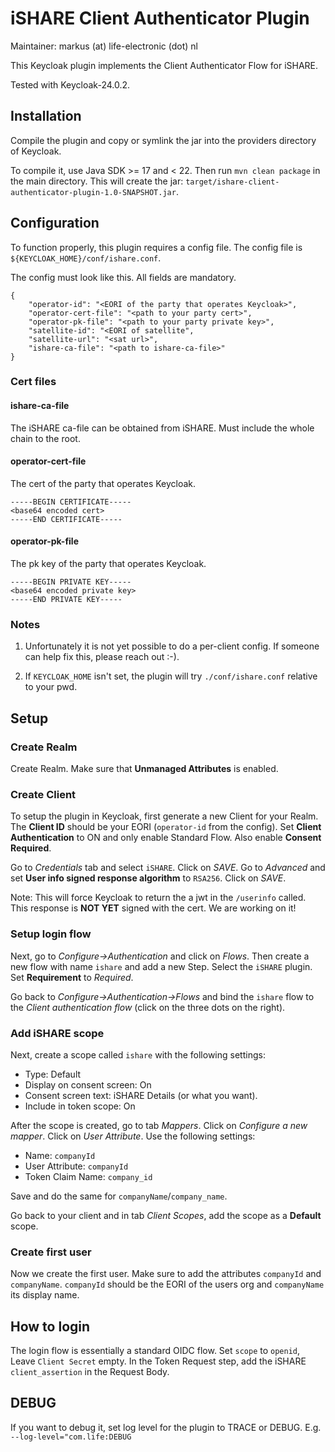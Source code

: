 # iSHARE Client Authenticator Plugin

Maintainer: markus (at) life-electronic (dot) nl

This Keycloak plugin implements the Client Authenticator Flow for
iSHARE.

Tested with Keycloak-24.0.2.

## Installation

Compile the plugin and copy or symlink the jar into the providers directory of
Keycloak.

To compile it, use Java SDK >= 17 and < 22. Then run `mvn clean package` in the
main directory. This will create the jar:
`target/ishare-client-authenticator-plugin-1.0-SNAPSHOT.jar`. 

## Configuration

To function properly, this plugin requires a config file. The config
file is `${KEYCLOAK_HOME}/conf/ishare.conf`. 

The config must look like this. All fields are mandatory.
```
{
    "operator-id": "<EORI of the party that operates Keycloak>",
    "operator-cert-file": "<path to your party cert>",
    "operator-pk-file": "<path to your party private key>",
    "satellite-id": "<EORI of satellite",
    "satellite-url": "<sat url>",
    "ishare-ca-file": "<path to ishare-ca-file>"
}
```

### Cert files

#### ishare-ca-file

The iSHARE ca-file can be obtained from iSHARE. Must include the whole
chain to the root.

#### operator-cert-file

The cert of the party that operates Keycloak. 

```
-----BEGIN CERTIFICATE-----
<base64 encoded cert>
-----END CERTIFICATE-----
```

#### operator-pk-file

The pk key of the party that operates Keycloak.
```
-----BEGIN PRIVATE KEY-----
<base64 encoded private key>
-----END PRIVATE KEY-----
```

### Notes

1. Unfortunately it is not yet possible to do a per-client
config. If someone can help fix this, please reach out :-).

2. If `KEYCLOAK_HOME` isn't set, the plugin will try
   `./conf/ishare.conf` relative to your pwd.

## Setup

### Create Realm

Create Realm. Make sure that **Unmanaged Attributes** is enabled.

### Create Client

To setup the plugin in Keycloak, first generate a new Client for your
Realm. The **Client ID** should be your EORI (`operator-id` from the
config). 
Set **Client Authentication** to ON and only enable Standard
Flow. Also enable **Consent Required**.

Go to *Credentials* tab and select `iSHARE`. Click on *SAVE*.
Go to *Advanced* and set **User info signed response algorithm** to
`RSA256`. Click on *SAVE*.

Note: This will force Keycloak to return the a jwt in the `/userinfo`
called. This response is **NOT YET** signed with the cert. We are
working on it!

### Setup login flow

Next, go to *Configure->Authentication* and click on *Flows*. Then
create a new flow with name `ishare` and add a new Step. Select the
`iSHARE` plugin. Set **Requirement** to *Required*.

Go back to *Configure->Authentication->Flows* and bind the `ishare` flow
to the *Client authentication flow* (click on the three dots on the
right).

### Add iSHARE scope

Next, create a scope called `ishare` with the following settings:

- Type: Default
- Display on consent screen: On
- Consent screen text: iSHARE Details (or what you want).
- Include in token scope: On

After the scope is created, go to tab *Mappers*. Click on *Configure a
new mapper*. Click on *User Attribute*. Use the following settings:

- Name: `companyId`
- User Attribute: `companyId`
- Token Claim Name: `company_id`

Save and do the same for `companyName`/`company_name`.

Go back to your client and in tab *Client Scopes*, add the scope as a
**Default** scope.

### Create first user

Now we create the first user. Make sure to add the attributes `companyId`
and `companyName`. `companyId` should be the EORI of the users org and
`companyName` its display name.

## How to login

The login flow is essentially a standard OIDC flow. Set `scope` to `openid`, Leave `Client Secret`
empty. In the Token Request step, add the iSHARE `client_assertion` in
the Request Body.

## DEBUG

If you want to debug it, set log level for the plugin to TRACE or
DEBUG. E.g. `--log-level="com.life:DEBUG`






   




